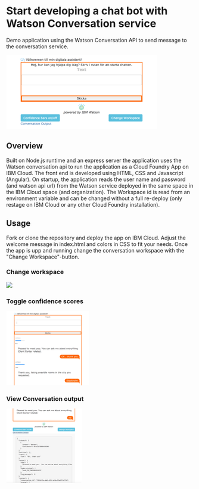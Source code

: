 # Start developing a chat bot with Watson Conversation service

Demo application using the Watson Conversation API to send message to the conversation service.

<img src="docs/chatbot.png" height="200">

## Overview

Built on Node.js runtime and an express server the application uses the Watson conversation api to run the application as a Cloud Foundry App on IBM Cloud. The front end is developed using HTML, CSS and Javascript (Angular). On startup, the application reads the user name and password (and watson api url) from the Watson service deployed in the same space in the IBM Cloud space (and organization). The Workspace id is read from an environment variable and can be changed without a full re-deploy (only restage on IBM Cloud or any other Cloud Foundry installation).

## Usage

Fork or clone the repository and deploy the app on IBM Cloud. Adjust the welcome message in index.html and colors in CSS to fit your needs. Once the app is upp and running change the conversation workspace with the "Change Workspace"-button.

### Change workspace

<img src="docs/hangeworkspace.png" height="200">

### Toggle confidence scores

<img src="docs/confidencescores.png" height="200">

### View Conversation output

<img src="docs/conversationoutput.png" height="200">
